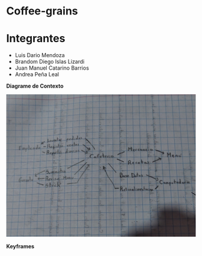 # Coffee-grains




# Integrantes

- Luis Dario Mendoza
- Brandom Diego Islas Lizardi
- Juan Manuel Catarino Barrios
- Andrea Peña Leal

**Diagrame de Contexto**

![](https://github.com/jcatarinoB/Coffee-grains/blob/main/Diagrama%20de%20Contexto.jpg)

**Keyframes**

![]()

